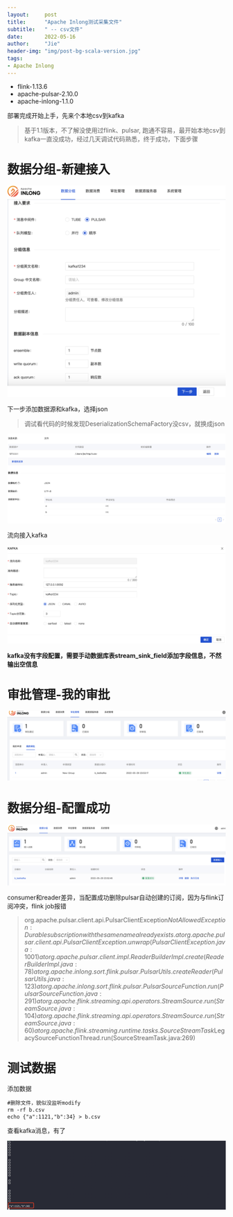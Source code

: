 ```yaml
---
layout:     post
title:      "Apache Inlong测试采集文件"
subtitle:   " -- csv文件"
date:       2022-05-16
author:     "Jie"
header-img: "img/post-bg-scala-version.jpg"
tags:
- Apache Inlong
---
```


* flink-1.13.6
* apache-pulsar-2.10.0
* apache-inlong-1.1.0

部署完成开始上手，先来个本地csv到kafka
> 基于1.1版本，不了解没使用过flink、pulsar, 跑通不容易，最开始本地csv到kafka一直没成功，经过几天调试代码熟悉，终于成功，下面步骤

# 数据分组-新建接入

![image-20220603142427727](/img/inlong/image-20220603142427727.png)

下一步添加数据源和kafka，选择json

>   调试看代码的时候发现DeserializationSchemaFactory没csv，就换成json

![image-20220606230532972](/img/inlong/image-20220606230532972.png)

流向接入kafka

![image-20220606230713046](/img/inlong/image-20220606230713046.png)

**kafka没有字段配置，需要手动数据库表stream_sink_field添加字段信息，不然输出空信息**

# 审批管理-我的审批

![image-20220529235642527](/img/inlong/image-20220529235642527.png)

# 数据分组-配置成功

![image-20220529235716714](/img/inlong/image-20220529235716714.png)

consumer和reader差异，当配置成功删除pulsar自动创建的订阅，因为与flink订阅冲突，flink job报错

>   org.apache.pulsar.client.api.PulsarClientException$NotAllowedException: Durable subscription with the same name already exists.
>   	at org.apache.pulsar.client.api.PulsarClientException.unwrap(PulsarClientException.java:1001)
>   	at org.apache.pulsar.client.impl.ReaderBuilderImpl.create(ReaderBuilderImpl.java:78)
>   	at org.apache.inlong.sort.flink.pulsar.PulsarUtils.createReader(PulsarUtils.java:123)
>   	at org.apache.inlong.sort.flink.pulsar.PulsarSourceFunction.run(PulsarSourceFunction.java:291)
>   	at org.apache.flink.streaming.api.operators.StreamSource.run(StreamSource.java:104)
>   	at org.apache.flink.streaming.api.operators.StreamSource.run(StreamSource.java:60)
>   	at org.apache.flink.streaming.runtime.tasks.SourceStreamTask$LegacySourceFunctionThread.run(SourceStreamTask.java:269)

# 测试数据

添加数据

```shell
#删除文件，貌似没监听modify
rm -rf b.csv
echo {"a":1121,"b":34} > b.csv
```

查看kafka消息，有了

![image-20220606230013989](/img/inlong/image-20220606230013989.png)

